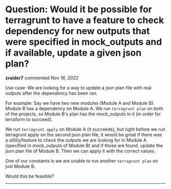 # Question: Would it be possible for terragrunt to have a feature to check dependency for new outputs that were specified in mock_outputs and if available, update a given json plan?

**zraider7** commented *Nov 16, 2022*

Use case:
We are looking for a way to update a json plan file with real outputs after the dependency has been ran. 

For example:
Say we have two new modules (Module A and Module B). Module B has a dependency on Module A. We run `terragrunt plan` on both of the projects, so Module B's plan has the mock_outputs in it (in order for terraform to succeed). 

We run `terragrunt apply` on Module A (it succeeds), but right before we run terragrunt apply on the second json plan file, it would be great if there was a utility/feature to check the outputs we are looking for in Module A (specified in mock_outputs of Module B) and if those are found, update the json plan file of Module B. Then we can apply it with the correct values.

One of our constants is we are unable to run another `terragrunt plan` on just Module B. 

Would this be feasible?
<br />
***


